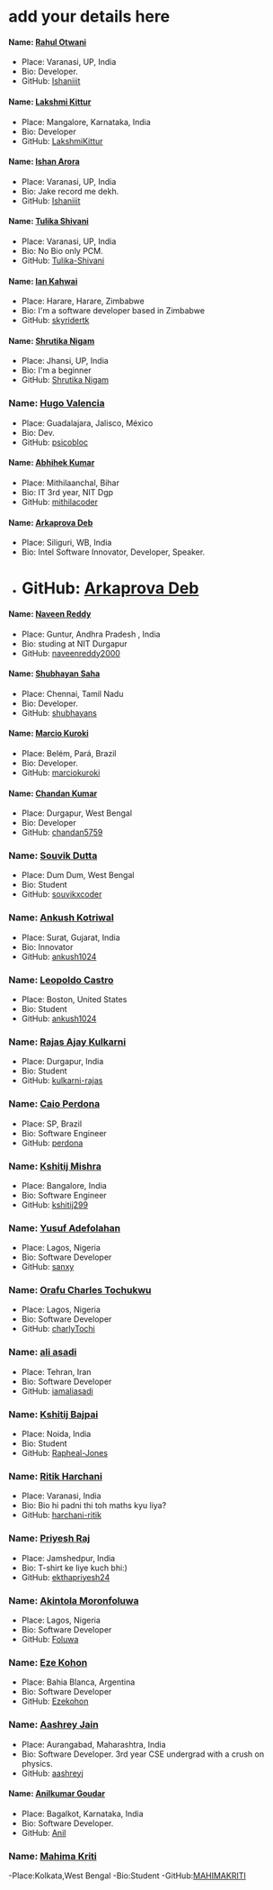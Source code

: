 # add your details here

#### Name: [Rahul Otwani](https://github.com/rahulotwani/)

- Place: Varanasi, UP, India
- Bio: Developer.
- GitHub: [Ishaniiit](https://github.com/rahulotwani/)

#### Name: [Lakshmi Kittur](https://github.com/lakshmikittur)

- Place: Mangalore, Karnataka, India
- Bio: Developer
- GitHub: [LakshmiKittur](https://github.com/lakshmikittur)

#### Name: [Ishan Arora](https://github.com/Ishaniiit/)

- Place: Varanasi, UP, India
- Bio: Jake record me dekh.
- GitHub: [Ishaniiit](https://github.com/Ishaniiit/)

#### Name: [Tulika Shivani](https://github.com/Tulika-Shivani/)

- Place: Varanasi, UP, India
- Bio: No Bio only PCM.
- GitHub: [Tulika-Shivani](https://github.com/Tulika-Shivani/)

#### Name: [Ian Kahwai](https://github.com/skyridertk)

- Place: Harare, Harare, Zimbabwe
- Bio: I'm a software developer based in Zimbabwe
- GitHub: [skyridertk](https://github.com/skyridertk)

#### Name: [Shrutika Nigam](https://github.com/shrutika43)

- Place: Jhansi, UP, India
- Bio: I'm a beginner
- GitHub: [Shrutika Nigam](https://github.com/shrutika43)

### Name: [Hugo Valencia](https://github.com/psicobloc)

- Place: Guadalajara, Jalisco, México
- Bio: Dev.
- GitHub: [psicobloc](https://github.com/psicobloc)

#### Name: [Abhihek Kumar](https://github.com/mithilacoder/)

- Place: Mithilaanchal, Bihar
- Bio: IT 3rd year, NIT Dgp
- GitHub: [mithilacoder](https://github.com/mithilacoder/)

#### Name: [Arkaprova Deb](https://github.com/arkaprovaz/)

- Place: Siliguri, WB, India
- Bio: Intel Software Innovator, Developer, Speaker.
- # GitHub: [Arkaprova Deb](https://github.com/arkaprovaz/)

#### Name: [Naveen Reddy](https://github.com/naveenreddy2000/)

- Place: Guntur, Andhra Pradesh , India
- Bio: studing at NIT Durgapur
- GitHub: [naveenreddy2000](https://github.com/naveenreddy2000/)

#### Name: [Shubhayan Saha](https://github.com/shubhayans/)

- Place: Chennai, Tamil Nadu
- Bio: Developer.
- GitHub: [shubhayans](https://github.com/shubhayans/)

#### Name: [Marcio Kuroki](https://github.com/marciokuroki/)

- Place: Belém, Pará, Brazil
- Bio: Developer.
- GitHub: [marciokuroki](https://github.com/marciokuroki/)

#### Name: [Chandan Kumar](https://github.com/chandan5759/)

- Place: Durgapur, West Bengal
- Bio: Developer
- GitHub: [chandan5759](https://github.com/chandan5759/)

### Name: [Souvik Dutta](https://github.com/souvikxcoder)

- Place: Dum Dum, West Bengal
- Bio: Student
- GitHub: [souvikxcoder](https://github.com/souvikxcoder)

### Name: [Ankush Kotriwal](https://github.com/ankush1024)

- Place: Surat, Gujarat, India
- Bio: Innovator
- GitHub: [ankush1024](https://github.com/ankush1024)

### Name: [Leopoldo Castro](https://github.com/ExpensiveDinner)

- Place: Boston, United States
- Bio: Student
- GitHub: [ankush1024](https://github.com/ExpensiveDinner)

### Name: [Rajas Ajay Kulkarni](https://github.com/kulkarni-rajas)

- Place: Durgapur, India
- Bio: Student
- GitHub: [kulkarni-rajas](https://github.com/kulkarni-rajas)

### Name: [Caio Perdona](https://github.com/kulkarni-rajas)

- Place: SP, Brazil
- Bio: Software Engineer
- GitHub: [perdona](https://github.com/perdona)

### Name: [Kshitij Mishra](https://github.com/kshitij299)

- Place: Bangalore, India
- Bio: Software Engineer
- GitHub: [kshitij299](https://github.com/kshitij299)

### Name: [Yusuf Adefolahan](https://github.com/sanxy)

- Place: Lagos, Nigeria
- Bio: Software Developer
- GitHub: [sanxy](https://github.com/sanxy)

### Name: [Orafu Charles Tochukwu](https://github.com/charlyTochi)

- Place: Lagos, Nigeria
- Bio: Software Developer
- GitHub: [charlyTochi](https://github.com/charlyTochi)

### Name: [ali asadi](https://github.com/iamaliasadi)

- Place: Tehran, Iran
- Bio: Software Developer
- GitHub: [iamaliasadi](https://github.com/iamaliasadi)

### Name: [Kshitij Bajpai](https://github.com/Rapheal-Jones)

- Place: Noida, India
- Bio: Student
- GitHub: [Rapheal-Jones](https://github.com/Rapheal-Jones)

### Name: [Ritik Harchani](https://github.com/harchani-ritik)

- Place: Varanasi, India
- Bio: Bio hi padni thi toh maths kyu liya?
- GitHub: [harchani-ritik](https://github.com/harchani-ritik)

### Name: [Priyesh Raj](https://github.com/ekthapriyesh24)

- Place: Jamshedpur, India
- Bio: T-shirt ke liye kuch bhi:)
- GitHub: [ekthapriyesh24](https://github.com/ekthapriyesh24)

### Name: [Akintola Moronfoluwa](https://github.com/foluwa)

- Place: Lagos, Nigeria
- Bio: Software Developer
- GitHub: [Foluwa](https://github.com/foluwa)

### Name: [Eze Kohon](https://github.com/ezekohon)

- Place: Bahia Blanca, Argentina
- Bio: Software Developer
- GitHub: [Ezekohon](https://github.com/ezekohon)

### Name: [Aashrey Jain](https://github.com/aashreyj)

- Place: Aurangabad, Maharashtra, India
- Bio: Software Developer. 3rd year CSE undergrad with a crush on physics.
- GitHub: [aashreyj](https://github.com/aashreyj)


#### Name: [Anilkumar Goudar](https://github.com/anil-goudar)

- Place: Bagalkot, Karnataka, India
- Bio: Software Developer.
- GitHub: [Anil](https://github.com/anil-goudar)

### Name: [Mahima Kriti](ttps://github.com/MAHIMAKRITI)


 -Place:Kolkata,West Bengal
 -Bio:Student
 -GitHub:[MAHIMAKRITI](ttps://github.com/MAHIMAKRITI)

